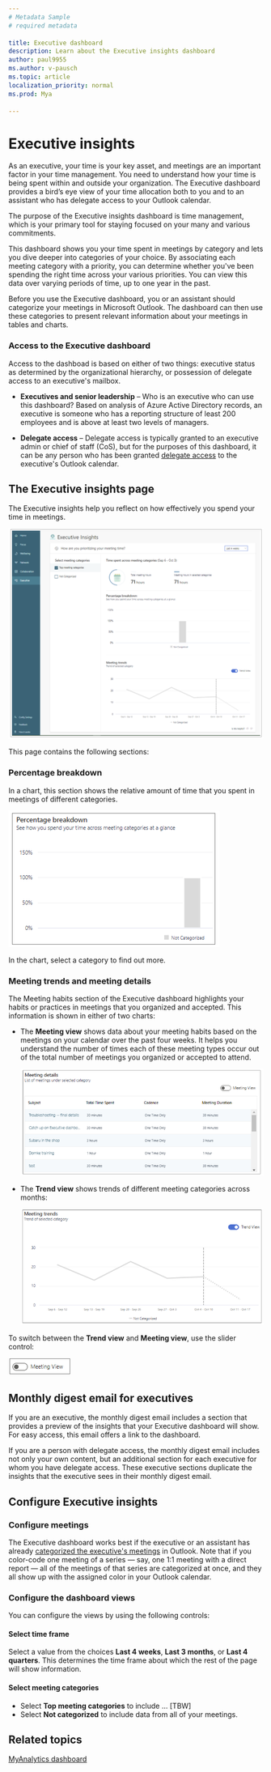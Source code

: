 ```yaml
---
# Metadata Sample
# required metadata

title: Executive dashboard
description: Learn about the Executive insights dashboard 
author: paul9955
ms.author: v-pausch
ms.topic: article
localization_priority: normal 
ms.prod: Mya

---
```


# Executive insights

As an executive, your time is your key asset, and meetings are an important factor in your time management. You need to understand how your time is being spent within and outside your organization. The Executive dashboard provides a bird’s eye view of your time allocation both to you and to an assistant who has delegate access to your Outlook calendar.

The purpose of the Executive insights dashboard is time management, which is your primary tool for staying focused on your many and various commitments. 

This dashboard shows you your time spent in meetings by category and lets you dive deeper into categories of your choice. By associating each meeting category with a priority, you can determine whether you've been spending the right time across your various priorities. You can view this data over varying periods of time, up to one year in the past.

Before you use the Executive dashboard, you or an assistant should categorize your meetings in Microsoft Outlook. The dashboard can then use these categories to present relevant information about your meetings in tables and charts.

### Access to the Executive dashboard

Access to the dashboad is based on either of two things: executive status as determined by the organizational hierarchy, or possession of delegate access to an executive's mailbox. 

* **Executives and senior leadership** &ndash; Who is an executive who can use this dashboard? Based on analysis of Azure Active Directory records, an executive is someone who has a reporting structure of least 200 employees and is above at least two levels of managers.

* **Delegate access** &ndash; Delegate access is typically granted to an executive admin or chief of staff (CoS), but for the purposes of this dashboard, it can be any person who has been granted [delegate access](https://support.microsoft.com/office/allow-someone-else-to-manage-your-mail-and-calendar-41c40c04-3bd1-4d22-963a-28eafec25926) to the executive's Outlook calendar.

## The Executive insights page

The Executive insights help you reflect on how effectively you spend your time in meetings.

  ![Executive insights](../../Images/mya/use/executive-meetings.png)

This page contains the following sections:  

### Percentage breakdown

In a chart, this section shows the relative amount of time that you spent in meetings of different categories.

   ![MyAnalytics Collaboration Weekly Average](../../Images/mya/use/percentage-breakdown.png)

In the chart, select a category to find out more.     

### Meeting trends and meeting details

The Meeting habits section of the Executive dashboard highlights your habits or practices in meetings that you organized and accepted. This information is shown in either of two charts:

* The **Meeting view** shows data about your meeting habits based on the meetings on your calendar over the past four weeks. It helps you understand the number of times each of these meeting types occur out of the total number of meetings you organized or accepted to attend.

  ![Meeting view](../../Images/mya/use/meet-details-meeting-view.png)

* The **Trend view** shows trends of different meeting categories across months: 

  ![Meeting trend view](../../Images/mya/use/meet-trends-trend-view.png)

To switch between the **Trend view** and **Meeting view**, use the slider control:

   ![meeting view slider control](../../Images/mya/use/meeting-view-slider.png)

## Monthly digest email for executives

If you are an executive, the monthly digest email includes a section that provides a preview of the insights that your Executive dashboard will show. For easy access, this email offers a link to the dashboard. 

If you are a person with delegate access, the monthly digest email includes not only your own content, but an additional section for each executive for whom you have delegate access. These executive sections duplicate the insights that the executive sees in their monthly digest email.

## Configure Executive insights

### Configure meetings

The Executive dashboard works best if the executive or an assistant has already [categorized the executive's meetings](https://support.microsoft.com/en-us/office/assign-a-color-category-to-a-calendar-appointment-meeting-or-event-750596d9-707d-4412-8c0e-7fdc0fc52527) in Outlook. Note that if you color-code one meeting of a series &mdash; say, one 1:1 meeting with a direct report &mdash; all of the meetings of that series are categorized at once, and they all show up with the assigned color in your Outlook calendar.

### Configure the dashboard views

You can configure the views by using the following controls: 

#### Select time frame

Select a value from the choices **Last 4 weeks**, **Last 3 months**, or **Last 4 quarters**. This determines the time frame about which the rest of the page will show information.

#### Select meeting categories

 * Select **Top meeting categories** to include ... [TBW]
 * Select **Not categorized** to include data from all of your meetings. 

## Related topics

[MyAnalytics dashboard](../use/dashboard-2.md)